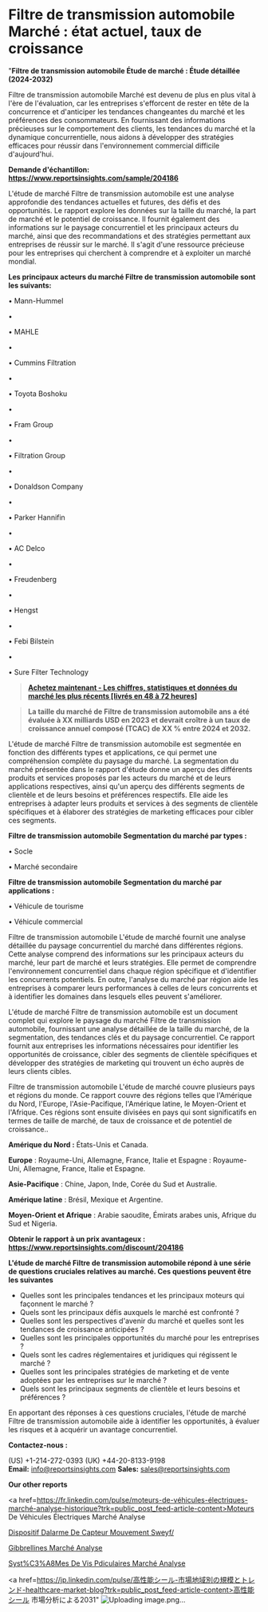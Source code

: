 # Filtre de transmission automobile Marché : état actuel, taux de croissance

"<strong>Filtre de transmission automobile Étude de marché : Étude détaillée (2024-2032)</strong>

Filtre de transmission automobile Marché est devenu de plus en plus vital à l'ère de l'évaluation, car les entreprises s'efforcent de rester en tête de la concurrence et d'anticiper les tendances changeantes du marché et les préférences des consommateurs. En fournissant des informations précieuses sur le comportement des clients, les tendances du marché et la dynamique concurrentielle, nous aidons à développer des stratégies efficaces pour réussir dans l'environnement commercial difficile d'aujourd'hui.

<strong>Demande d'échantillon: <a href=https://www.reportsinsights.com/sample/204186>https://www.reportsinsights.com/sample/204186</a></strong>

L'étude de marché Filtre de transmission automobile est une analyse approfondie des tendances actuelles et futures, des défis et des opportunités. Le rapport explore les données sur la taille du marché, la part de marché et le potentiel de croissance. Il fournit également des informations sur le paysage concurrentiel et les principaux acteurs du marché, ainsi que des recommandations et des stratégies permettant aux entreprises de réussir sur le marché. Il s'agit d'une ressource précieuse pour les entreprises qui cherchent à comprendre et à exploiter un marché mondial.

<strong>Les principaux acteurs du marché Filtre de transmission automobile sont les suivants:</strong>

• Mann-Hummel

• 

• MAHLE

• 

• Cummins Filtration

• 

• Toyota Boshoku

• 

• Fram Group

• 

• Filtration Group

• 

• Donaldson Company

• 

• Parker Hannifin

• 

• AC Delco

• 

• Freudenberg

• 

• Hengst

• 

• Febi Bilstein

• 

• Sure Filter Technology
<blockquote><a href=https://www.reportsinsights.com/buynow/204186><span style=text-decoration: underline;><strong>Achetez maintenant - Les chiffres, statistiques et données du marché les plus récents [livrés en 48 à 72 heures]</strong></span></a></blockquote>
<blockquote><span style=text-decoration: underline;><strong>La taille du marché de Filtre de transmission automobile ans a été évaluée à XX milliards USD en 2023 et devrait croître à un taux de croissance annuel composé (TCAC) de XX % entre 2024 et 2032.</strong></span></blockquote>
L'étude de marché Filtre de transmission automobile est segmentée en fonction des différents types et applications, ce qui permet une compréhension complète du paysage du marché. La segmentation du marché présentée dans le rapport d'étude donne un aperçu des différents produits et services proposés par les acteurs du marché et de leurs applications respectives, ainsi qu'un aperçu des différents segments de clientèle et de leurs besoins et préférences respectifs. Elle aide les entreprises à adapter leurs produits et services à des segments de clientèle spécifiques et à élaborer des stratégies de marketing efficaces pour cibler ces segments.

<strong>Filtre de transmission automobile Segmentation du marché par types :</strong>

• Socle

• Marché secondaire

<strong>Filtre de transmission automobile Segmentation du marché par applications :</strong>

• Véhicule de tourisme

• Véhicule commercial

Filtre de transmission automobile L'étude de marché fournit une analyse détaillée du paysage concurrentiel du marché dans différentes régions. Cette analyse comprend des informations sur les principaux acteurs du marché, leur part de marché et leurs stratégies. Elle permet de comprendre l'environnement concurrentiel dans chaque région spécifique et d'identifier les concurrents potentiels. En outre, l'analyse du marché par région aide les entreprises à comparer leurs performances à celles de leurs concurrents et à identifier les domaines dans lesquels elles peuvent s'améliorer.

L'étude de marché Filtre de transmission automobile est un document complet qui explore le paysage du marché Filtre de transmission automobile, fournissant une analyse détaillée de la taille du marché, de la segmentation, des tendances clés et du paysage concurrentiel. Ce rapport fournit aux entreprises les informations nécessaires pour identifier les opportunités de croissance, cibler des segments de clientèle spécifiques et développer des stratégies de marketing qui trouvent un écho auprès de leurs clients cibles.

Filtre de transmission automobile L'étude de marché couvre plusieurs pays et régions du monde. Ce rapport couvre des régions telles que l'Amérique du Nord, l'Europe, l'Asie-Pacifique, l'Amérique latine, le Moyen-Orient et l'Afrique. Ces régions sont ensuite divisées en pays qui sont significatifs en termes de taille de marché, de taux de croissance et de potentiel de croissance..

<strong>Amérique du Nord :</strong> États-Unis et Canada.

<strong>Europe</strong> : Royaume-Uni, Allemagne, France, Italie et Espagne : Royaume-Uni, Allemagne, France, Italie et Espagne.

<strong>Asie-Pacifique</strong> : Chine, Japon, Inde, Corée du Sud et Australie.

<strong>Amérique latine</strong> : Brésil, Mexique et Argentine.

<strong>Moyen-Orient et Afrique</strong> : Arabie saoudite, Émirats arabes unis, Afrique du Sud et Nigeria.

<strong>Obtenir le rapport à un prix avantageux : <a href=https://www.reportsinsights.com/discount/204186>https://www.reportsinsights.com/discount/204186</a></strong>

<strong>L'étude de marché Filtre de transmission automobile répond à une série de questions cruciales relatives au marché. Ces questions peuvent être les suivantes</strong>
<ul>
  <li>Quelles sont les principales tendances et les principaux moteurs qui façonnent le marché ?</li>
  <li>Quels sont les principaux défis auxquels le marché est confronté ?</li>
  <li>Quelles sont les perspectives d'avenir du marché et quelles sont les tendances de croissance anticipées ?</li>
  <li>Quelles sont les principales opportunités du marché pour les entreprises ?</li>
  <li>Quels sont les cadres réglementaires et juridiques qui régissent le marché ?</li>
  <li>Quelles sont les principales stratégies de marketing et de vente adoptées par les entreprises sur le marché ?</li>
  <li>Quels sont les principaux segments de clientèle et leurs besoins et préférences ?</li>
</ul>
En apportant des réponses à ces questions cruciales, l'étude de marché Filtre de transmission automobile aide à identifier les opportunités, à évaluer les risques et à acquérir un avantage concurrentiel.

<strong>Contactez-nous :</strong>

(US) +1-214-272-0393
(UK) +44-20-8133-9198
<strong>Email:</strong> <a>info@reportsinsights.com</a>
<strong>Sales:</strong> <a>sales@reportsinsights.com</a>

<strong>Our other reports</strong>

<a href=https://fr.linkedin.com/pulse/moteurs-de-véhicules-électriques-marché-analyse-historique?trk=public_post_feed-article-content>Moteurs De Véhicules Électriques Marché Analyse</a>

<a href=https://www.linkedin.com/pulse/dispositif-dalarme-de-capteur-mouvement-sweyf/>Dispositif Dalarme De Capteur Mouvement Sweyf/</a>

<a href=https://www.linkedin.com/pulse/gibb%C3%A9rellines-march%C3%A9-analyse-et-tendances-du-wtpxf/>Gibbrellines Marché Analyse</a>

<a href=https://www.linkedin.com/pulse/syst%C3%A8mes-de-vis-p%C3%A9diculaires-march%C3%A9-moteurs-contraintes-klk7f/>Syst%C3%A8Mes De Vis Pdiculaires Marché Analyse</a>

<a href=https://jp.linkedin.com/pulse/高性能シール-市場地域別の規模とトレンド-healthcare-market-blog?trk=public_post_feed-article-content>高性能シール 市場分析による2031</a>"
![Uploading image.png…]()
